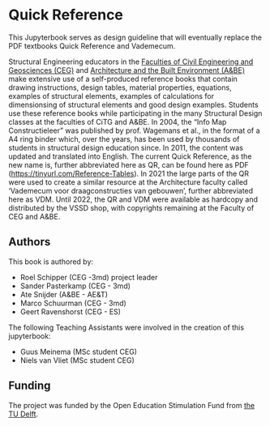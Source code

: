 # Quick Reference

This Jupyterbook serves as design guideline that will eventually replace the PDF textbooks Quick Reference and Vademecum.


Structural Engineering educators in the [Faculties of Civil Engineering and Geosciences (CEG)](https://www.tudelft.nl/en/ceg) and [Architecture and the Built Environment (A&BE)](https://www.tudelft.nl/en/architecture-and-the-built-environment) make extensive use of a self-produced reference books that contain drawing instructions, design tables, material properties, equations, examples of structural elements, examples of calculations for dimensionsing of structural elements and good design examples. Students use these reference books while participating in the many Structural Design classes at the faculties of CiTG and A&BE. In 2004, the “Info Map Constructieleer” was published by prof. Wagemans et al., in the format of a A4 ring binder which, over the years, has been used by thousands of students in structural design education since. In 2011, the content was updated and translated into English. The current Quick Reference, as the new name is, further abbreviated here as QR, can be found here as PDF (https://tinyurl.com/Reference-Tables). In 2021 the large parts of the QR were used to create a similar resource at the Architecture faculty called ‘Vademecum voor draagconstructies van gebouwen’, further abbreviated here as VDM. Until 2022, the QR and VDM were available as hardcopy and distributed by the VSSD shop, with copyrights remaining at the Faculty of CEG and A&BE.

## Authors
This book is authored by:
- Roel Schipper (CEG -3md) project leader
- Sander Pasterkamp (CEG - 3md)
- Ate Snijder (A&BE - AE&T)
- Marco Schuurman (CEG - 3md)
- Geert Ravenshorst (CEG - ES)

The following Teaching Assistants were involved in the creation of this jupyterbook:
- Guus Meinema (MSc student CEG)
- Niels van Vliet (MSc student CEG)

## Funding
The project was funded by the Open Education Stimulation Fund from [the TU Delft](https://www.tudelft.nl/).